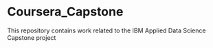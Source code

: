 # Coursera_Capstone
This repository contains work related to the IBM Applied Data Science Capstone project
